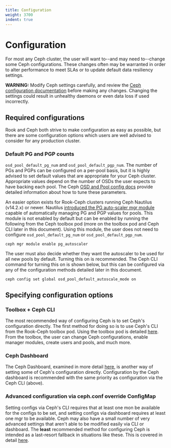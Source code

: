 ```yaml
---
title: Configuration
weight: 3700
indent: true
---
```


# Configuration

For most any Ceph cluster, the user will want to--and may need to--change some Ceph
configurations. These changes often may be warranted in order to alter performance to meet SLAs or
to update default data resiliency settings.

**WARNING:** Modify Ceph settings carefully, and review the
[Ceph configuration documentation](https://docs.ceph.com/docs/master/rados/configuration/) before
making any changes. Changing the settings could result in unhealthy daemons or even data loss if
used incorrectly.


## Required configurations
Rook and Ceph both strive to make configuration as easy as possible, but there are some
configuration options which users are well advised to consider for any production cluster.

### Default PG and PGP counts
`osd_pool_default_pg_num` and `osd_pool_default_pgp_num`. The number of PGs and PGPs can be
configured on a per-pool basis, but it is highly advised to set default values that are appropriate
for your Ceph cluster. Appropriate values depend on the number of OSDs the user expects to have
backing each pool. The Ceph
[OSD and Pool config docs](https://docs.ceph.com/docs/master/rados/operations/placement-groups/#a-preselection-of-pg-num)
provide detailed information about how to tune these parameters.

An easier option exists for Rook-Ceph clusters running Ceph Nautilus (v14.2.x) or newer. Nautilus
[introduced the PG auto-scaler mgr module](https://ceph.com/rados/new-in-nautilus-pg-merging-and-autotuning/)
capable of automatically managing PG and PGP values for pools. This module is not enabled by default
but can be enabled by running the following from the Ceph toolbox pod (more on the toolbox pod and
Ceph CLI later in this document). Using this module, the user does not need to configure
`osd_pool_default_pg_num` or `osd_pool_default_pgp_num`.
```
ceph mgr module enable pg_autoscaler
```

The user must also decide whether they want the autoscaler to be used for all new pools by default.
Turning this on is recommended. The Ceph CLI command for turning this on is shown below, but this
can be configured via any of the configuration methods detailed later in this document.
```
ceph config set global osd_pool_default_autoscale_mode on
```


## Specifying configuration options

### Toolbox + Ceph CLI
The most recommended way of configuring Ceph is to set Ceph's configuration directly. The first
method for doing so is to use Ceph's CLI from the Rook-Ceph toolbox pod. Using the toolbox pod is
detailed [here](ceph-toolbox.md). From the toolbox, the user can change Ceph configurations, enable
manager modules, create users and pools, and much more.

### Ceph Dashboard
The Ceph Dashboard, examined in more detail [here](ceph-dashboard.md), is another way of setting
some of Ceph's configuration directly. Configuration by the Ceph dashboard is recommended with the
same priority as configuration via the Ceph CLI (above).

### Advanced configuration via ceph.conf override ConfigMap
Setting configs via Ceph's CLI requires that at least one mon be available for the configs to be
set, and setting configs via dashboard requires at least one mgr to be available. Ceph may also have
a small number of very advanced settings that aren't able to be modified easily via CLI or
dashboard. The **least** recommended method for configuring Ceph is intended as a last-resort
fallback in situations like these. This is covered in detail
[here](ceph-advanced-configuration.md#custom-cephconf-settings).
